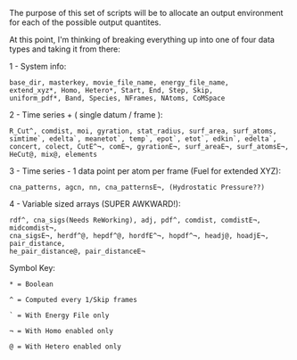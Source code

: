The purpose of this set of scripts will be to allocate an output environment
for each of the possible output quantites. 

At this point, I'm thinking of breaking everything up into one of four data
types and taking it from there:
    
1 - System info:
    
    base_dir, masterkey, movie_file_name, energy_file_name,
    extend_xyz*, Homo, Hetero*, Start, End, Step, Skip, 
    uniform_pdf*, Band, Species, NFrames, NAtoms, CoMSpace
    
2 - Time series + ( single datum / frame ):
    
    R_Cut^, comdist, moi, gyration, stat_radius, surf_area, surf_atoms, 
    simtime`, edelta`, meanetot`, temp`, epot`, etot`, edkin`, edelta`, 
    concert, colect, CutE^¬, comE¬, gyrationE¬, surf_areaE¬, surf_atomsE¬, 
    HeCut@, mix@, elements

3 - Time series - 1 data point per atom per frame (Fuel for extended XYZ):
    
    cna_patterns, agcn, nn, cna_patternsE¬, (Hydrostatic Pressure??)
    
4 - Variable sized arrays (SUPER AWKWARD!):
    
    rdf^, cna_sigs(Needs ReWorking), adj, pdf^, comdist, comdistE¬, midcomdist¬,
    cna_sigsE¬, herdf^@, hepdf^@, hordfE^¬, hopdf^¬, headj@, hoadjE¬, pair_distance,
    he_pair_distance@, pair_distanceE¬
    
Symbol Key:
    
    * = Boolean
    
    ^ = Computed every 1/Skip frames
    
    ` = With Energy File only
    
    ¬ = With Homo enabled only
    
    @ = With Hetero enabled only
 
